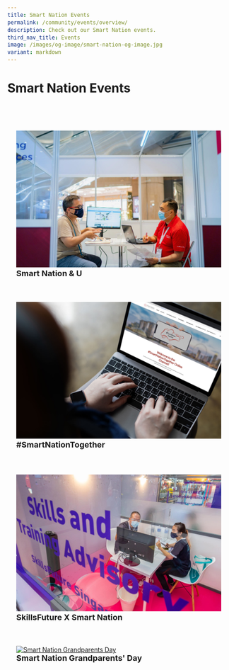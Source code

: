 ```yaml
---
title: Smart Nation Events
permalink: /community/events/overview/
description: Check out our Smart Nation events.
third_nav_title: Events
image: /images/og-image/smart-nation-og-image.jpg
variant: markdown
---
```

# Smart Nation Events

<div class="row" style="padding: 40px 0px 10px 0px;">
  <div class="col" style="padding: 20px 20px 0px 20px;"> 
    <a href="/community/events/snu"><img src="/images/community/events/snu-01.jpeg" alt="Smart Nation &amp; U"></a><br>
    <div class="header" style="font-size:18px"><b>Smart Nation &amp; U</b></div><br>
  </div> &nbsp; &nbsp; &nbsp; &nbsp; 
  	<div class="col" style="padding: 20px 20px 0px 20px;"> 
      <a href="/community/events/snt"><img src="/images/community/events/snt%20image.jpg" alt="#SmartNationTogether"></a><br>
      <div class="header" style="font-size:18px"><b>#SmartNationTogether</b></div><br>
  </div>
 </div>
 
 <div class="row" style="padding: 10px 0px 10px 0px;">  
  <div class="col" style="padding: 20px 20px 0px 20px;"> 
	    <a href="/community/events/sfxsn"><img src="/images/community/events/sn-skillsfuture-01.jpeg" alt="SkillsFuture X Smart Nation"></a><br>
     <div class="header" style="font-size:18px"><b>SkillsFuture X Smart Nation</b></div><br>
  </div> &nbsp; &nbsp; &nbsp; &nbsp; 
  	<div class="col" style="padding: 20px 20px 0px 20px;">
			<a href="/community/events/grandparentsday"><img src="/images/community/events/sndgo_grandparents_day_website_banner_v1-01" alt="Smart Nation Grandparents Day"></a><br>
      <div class="header" style="font-size:18px"><b>Smart Nation Grandparents' Day</b></div><br>
  </div>
 </div>